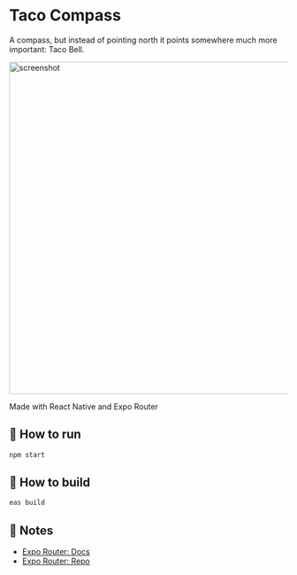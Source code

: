 # Taco Compass

A compass, but instead of pointing north it points somewhere much more important: Taco Bell.

<img src="https://github.com/neutronztar/taco-compass/icons/Preview.jpeg?raw=true" alt="screenshot" width="600" />

Made with React Native and Expo Router

## 🚀 How to run

```sh
npm start
```

## 🚀 How to build

```sh
eas build
```

## 📝 Notes

-   [Expo Router: Docs](https://expo.github.io/router)
-   [Expo Router: Repo](https://github.com/expo/router)
